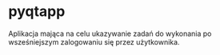 # pyqtapp

Aplikacja mająca na celu ukazywanie zadań do wykonania po wsześniejszym zalogowaniu się przez użytkownika. 


